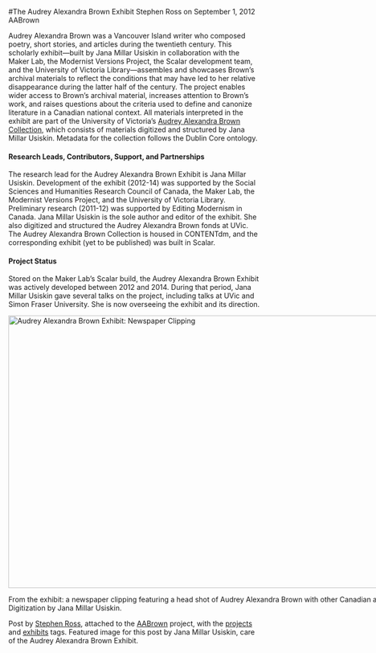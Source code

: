 #The Audrey Alexandra Brown Exhibit
Stephen Ross on September 1, 2012   AABrown  

<p>Audrey Alexandra Brown was a Vancouver Island writer who composed poetry, short stories, and articles during the twentieth century. This scholarly exhibit&#8212;built by Jana Millar Usiskin in collaboration with the Maker Lab, the Modernist Versions Project, the Scalar development team, and the University of Victoria Library&#8212;assembles and showcases Brown&#8217;s archival materials to reflect the conditions that may have led to her relative disappearance during the latter half of the century. The project enables wider access to Brown&#8217;s archival material, increases attention to Brown&#8217;s work, and raises questions about the criteria used to define and canonize literature in a Canadian national context. All materials interpreted in the exhibit are part of the University of Victoria&#8217;s <a title="learn more" href="http://contentdm.library.uvic.ca/cdm/landingpage/collection/collection24" target="_blank">Audrey Alexandra Brown Collection</a>, which consists of materials digitized and structured by Jana Millar Usiskin. Metadata for the collection follows the Dublin Core ontology.</p>
<h4>Research Leads, Contributors, Support, and Partnerships</h4>
<p>The research lead for the Audrey Alexandra Brown Exhibit is Jana Millar Usiskin. Development of the exhibit (2012-14) was supported by the Social Sciences and Humanities Research Council of Canada, the Maker Lab, the Modernist Versions Project, and the University of Victoria Library. Preliminary research (2011-12) was supported by Editing Modernism in Canada. Jana Millar Usiskin is the sole author and editor of the exhibit. She also digitized and structured the Audrey Alexandra Brown fonds at UVic. The Audrey Alexandra Brown Collection is housed in CONTENTdm, and the corresponding exhibit (yet to be published) was built in Scalar.</p>
<h4>Project Status</h4>
<p>Stored on the Maker Lab’s Scalar build, the Audrey Alexandra Brown Exhibit was actively developed between 2012 and 2014. During that period, Jana Millar Usiskin gave several talks on the project, including talks at UVic and Simon Fraser University. She is now overseeing the exhibit and its direction.</p>
<div id="attachment_2061" style="width: 1160px" class="wp-caption alignnone"><a href="http://maker.uvic.ca/wp-content/uploads/2012/09/shoes.png"><img class="size-full wp-image-2061" src="http://maker.uvic.ca/wp-content/uploads/2012/09/shoes.png" alt="Audrey Alexandra Brown Exhibit: Newspaper Clipping" width="1150" height="543" /></a><p class="wp-caption-text">From the exhibit: a newspaper clipping featuring a head shot of Audrey Alexandra Brown with other Canadian authors. Image care of the Audrey Alexandra Brown Collection. Digitization by Jana Millar Usiskin.</p></div>
<p>Post by <a title="learn more" href="http://maker.uvic.ca/author/stephen/">Stephen Ross</a>, attached to the <a title="learn more" href="http://maker.uvic.ca/category/brown/">AABrown</a> project, with the <a title="learn more" href="http://maker.uvic.ca/tag/project/">projects</a> and <a href="http://maker.uvic.ca/tag/exhibits/">exhibits</a> tags. Featured image for this post by Jana Millar Usiskin, care of the Audrey Alexandra Brown Exhibit.</p>
